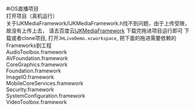 #iOS直播项目
<br>
打开项目（真机运行）<br>
关于IJKMediaFramework/IJKMediaFramework.h找不到问题，由于上传受限，故没有上传上去，
请去百度云<a href="https://pan.baidu.com/s/1gfjyBtT">IJKMediaFramework</a> 下载完拖进项目运行即可
下载或者clone项目, 打开`JHLiveDemo.xcworkspace`, 把下面的拖进需要依赖的Frameworks到工程<br>
 AudioToolbox.framework<br>
 AVFoundation.framework<br>
 CoreGraphics.framework<br>
 Foundation.framework<br>
 ImageIO.framework<br>
 MobileCoreServices.framework<br>
 Security.framework<br>
 SystemConfiguration.framework<br>
 VideoToolbox.framework<br>
